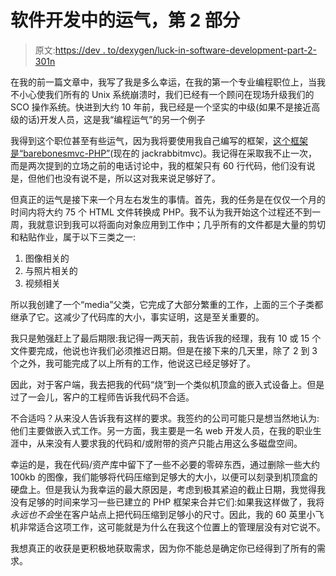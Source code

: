 # 软件开发中的运气，第 2 部分

> 原文:[https://dev . to/dexygen/luck-in-software-development-part-2-301n](https://dev.to/dexygen/luck-in-software-development-part-2-301n)

在我的前一篇文章中，我写了我是多么幸运，在我的第一个专业编程职位上，当我不小心使我们所有的 Unix 系统崩溃时，我们已经有一个顾问在现场升级我们的 SCO 操作系统。快进到大约 10 年前，我已经是一个坚实的中级(如果不是接近高级的话)开发人员，这是我“编程运气”的另一个例子

我得到这个职位甚至有些运气，因为我将要使用我自己编写的框架，[这个框架是“barebonesmvc-PHP”](https://github.com/dexygen/jackrabbitmvc)(现在的 jackrabbitmvc)。我记得在采取我不止一次，而是两次提到的立场之前的电话讨论中，我的框架只有 60 行代码，他们没有说是，但他们也没有说不是，所以这对我来说足够好了。

但真正的运气是接下来一个月左右发生的事情。首先，我的任务是在仅仅一个月的时间内将大约 75 个 HTML 文件转换成 PHP。我不认为我开始这个过程还不到一周，我就意识到我可以将面向对象应用到工作中；几乎所有的文件都是大量的剪切和粘贴作业，属于以下三类之一:

1.  图像相关的
2.  与照片相关的
3.  视频相关

所以我创建了一个“media”父类，它完成了大部分繁重的工作，上面的三个子类都继承了它。这减少了代码库的大小，事实证明，这是至关重要的。

我只是勉强赶上了最后期限:我记得一两天前，我告诉我的经理，我有 10 或 15 个文件要完成，他说也许我们必须推迟日期。但是在接下来的几天里，除了 2 到 3 个之外，我可能完成了以上所有的工作，他说这已经足够好了。

因此，对于客户端，我去把我的代码“烧”到一个类似机顶盒的嵌入式设备上。但是过了一会儿，客户的工程师告诉我代码不合适。

不合适吗？从来没人告诉我有这样的要求。我签约的公司可能只是想当然地认为:他们主要做嵌入式工作。另一方面，我主要是一名 web 开发人员，在我的职业生涯中，从来没有人要求我的代码和/或附带的资产只能占用这么多磁盘空间。

幸运的是，我在代码/资产库中留下了一些不必要的零碎东西，通过删除一些大约 100kb 的图像，我们能够将代码压缩到足够大的大小，以便可以刻录到机顶盒的硬盘上。但是我认为我幸运的最大原因是，考虑到极其紧迫的截止日期，我觉得我没有足够的时间来学习一些已建立的 PHP 框架来合并它们:如果我这样做了，我将*永远也不会*坐在客户站点上把代码压缩到足够小的尺寸。因此，我的 60 英里小飞机非常适合这项工作，这可能就是为什么在我这个位置上的管理层没有对它说不。

我想真正的收获是更积极地获取需求，因为你不能总是确定你已经得到了所有的需求。